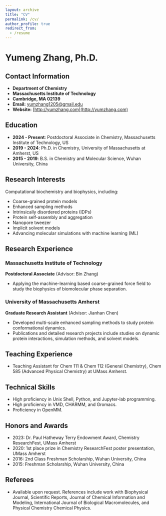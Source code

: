```yaml
---
layout: archive
title: "CV"
permalink: /cv/
author_profile: true
redirect_from:
  - /resume
---
```

# Yumeng Zhang, Ph.D.

## Contact Information
- **Department of Chemistry**
- **Massachusetts Institute of Technology**
- **Cambridge, MA 02139**
- **Email:** [yumzhang1205@gmail.edu](mailto:yumzhang1205@gmail.edu)
- **Website:** [http://yumzhang.com](http://yumzhang.com)

## Education
- **2024 - Present**: Postdoctoral Associate in Chemistry, Massachusetts Institute of Technology, US
- **2019 - 2024**: Ph.D. in Chemistry, University of Massachusetts at Amherst, US
- **2015 - 2019**: B.S. in Chemistry and Molecular Science, Wuhan University, China

## Research Interests
Computational biochemistry and biophysics, including:
- Coarse-grained protein models
- Enhanced sampling methods
- Intrinsically disordered proteins (IDPs)
- Protein self-assembly and aggregation
- Nanopore tweezer 
- Implicit solvent models
- Advancing molecular simulations with machine learning (ML)

## Research Experience
### Massachusetts Institute of Technology
**Postdoctoral Associate** (Advisor: Bin Zhang)
- Applying the machine-learning based coarse-grained force field to study the biophysics of biomolecular phase separation.

### University of Massachusetts Amherst
**Graduate Research Assistant** (Advisor: Jianhan Chen)
- Developed multi-scale enhanced sampling methods to study protein conformational dynamics.
- Publications and detailed research projects include studies on dynamic protein interactions, simulation methods, and solvent models.

## Teaching Experience
- Teaching Assistant for Chem 111 & Chem 112 (General Chemistry), Chem 585 (Advanced Physical Chemistry) at UMass Amherst.

## Technical Skills
- High proficiency in Unix Shell, Python, and Jupyter-lab programming.
- High proficiency in VMD, CHARMM, and Gromacs.
- Proficiency in OpenMM.

## Honors and Awards
- 2023: Dr. Paul Hatheway Terry Endowment Award, Chemistry ResearchFest, UMass Amherst
- 2020: 1st place prize in Chemistry ResearchFest poster presentation, UMass Amherst
- 2016: 2nd Class Freshman Scholarship, Wuhan University, China
- 2015: Freshman Scholarship, Wuhan University, China

## Referees
- Available upon request. References include work with Biophysical Journal, Scientific Reports, Journal of Chemical Information and Modeling, International Journal of Biological Macromolecules, and Physical Chemistry Chemical Physics.


